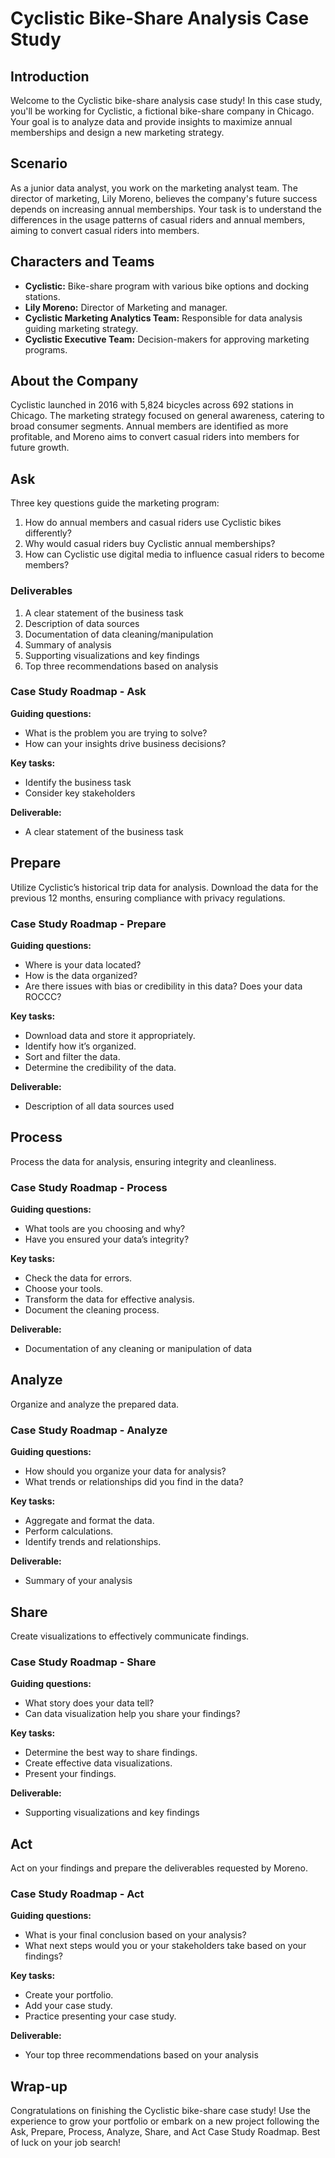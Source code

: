 # Cyclistic Bike-Share Analysis Case Study

## Introduction
Welcome to the Cyclistic bike-share analysis case study! In this case study, you'll be working for Cyclistic, a fictional bike-share company in Chicago. Your goal is to analyze data and provide insights to maximize annual memberships and design a new marketing strategy.

## Scenario
As a junior data analyst, you work on the marketing analyst team. The director of marketing, Lily Moreno, believes the company's future success depends on increasing annual memberships. Your task is to understand the differences in the usage patterns of casual riders and annual members, aiming to convert casual riders into members.

## Characters and Teams
- **Cyclistic:** Bike-share program with various bike options and docking stations.
- **Lily Moreno:** Director of Marketing and manager.
- **Cyclistic Marketing Analytics Team:** Responsible for data analysis guiding marketing strategy.
- **Cyclistic Executive Team:** Decision-makers for approving marketing programs.

## About the Company
Cyclistic launched in 2016 with 5,824 bicycles across 692 stations in Chicago. The marketing strategy focused on general awareness, catering to broad consumer segments. Annual members are identified as more profitable, and Moreno aims to convert casual riders into members for future growth.

## Ask
Three key questions guide the marketing program:
1. How do annual members and casual riders use Cyclistic bikes differently?
2. Why would casual riders buy Cyclistic annual memberships?
3. How can Cyclistic use digital media to influence casual riders to become members?

### Deliverables
1. A clear statement of the business task
2. Description of data sources
3. Documentation of data cleaning/manipulation
4. Summary of analysis
5. Supporting visualizations and key findings
6. Top three recommendations based on analysis

### Case Study Roadmap - Ask
**Guiding questions:**
- What is the problem you are trying to solve?
- How can your insights drive business decisions?

**Key tasks:**
- Identify the business task
- Consider key stakeholders

**Deliverable:**
- A clear statement of the business task

## Prepare
Utilize Cyclistic’s historical trip data for analysis. Download the data for the previous 12 months, ensuring compliance with privacy regulations.

### Case Study Roadmap - Prepare
**Guiding questions:**
- Where is your data located?
- How is the data organized?
- Are there issues with bias or credibility in this data? Does your data ROCCC?

**Key tasks:**
- Download data and store it appropriately.
- Identify how it’s organized.
- Sort and filter the data.
- Determine the credibility of the data.

**Deliverable:**
- Description of all data sources used

## Process
Process the data for analysis, ensuring integrity and cleanliness.

### Case Study Roadmap - Process
**Guiding questions:**
- What tools are you choosing and why?
- Have you ensured your data’s integrity?

**Key tasks:**
- Check the data for errors.
- Choose your tools.
- Transform the data for effective analysis.
- Document the cleaning process.

**Deliverable:**
- Documentation of any cleaning or manipulation of data

## Analyze
Organize and analyze the prepared data.

### Case Study Roadmap - Analyze
**Guiding questions:**
- How should you organize your data for analysis?
- What trends or relationships did you find in the data?

**Key tasks:**
- Aggregate and format the data.
- Perform calculations.
- Identify trends and relationships.

**Deliverable:**
- Summary of your analysis

## Share
Create visualizations to effectively communicate findings.

### Case Study Roadmap - Share
**Guiding questions:**
- What story does your data tell?
- Can data visualization help you share your findings?

**Key tasks:**
- Determine the best way to share findings.
- Create effective data visualizations.
- Present your findings.

**Deliverable:**
- Supporting visualizations and key findings

## Act
Act on your findings and prepare the deliverables requested by Moreno.

### Case Study Roadmap - Act
**Guiding questions:**
- What is your final conclusion based on your analysis?
- What next steps would you or your stakeholders take based on your findings?

**Key tasks:**
- Create your portfolio.
- Add your case study.
- Practice presenting your case study.

**Deliverable:**
- Your top three recommendations based on your analysis

## Wrap-up
Congratulations on finishing the Cyclistic bike-share case study! Use the experience to grow your portfolio or embark on a new project following the Ask, Prepare, Process, Analyze, Share, and Act Case Study Roadmap. Best of luck on your job search!
